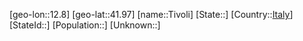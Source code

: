 ﻿---
location: [41.97,12.8]
type: City
tags:
- geo/City


SpocWebEntityId: 34890
isDeleted: false
confidential: public

---
[geo-lon::12.8]
[geo-lat::41.97]
[name::Tivoli]
[State::]
[Country::[Italy](geo/Continent/Europe/Italy.md)]
[StateId::]
[Population::]
[Unknown::]

